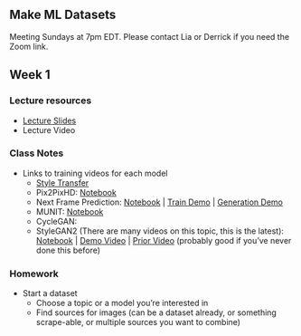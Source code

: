 ## Make ML Datasets
Meeting Sundays at 7pm EDT. Please contact Lia or Derrick if you need the Zoom link.

## Week 1

### Lecture resources
- [Lecture Slides](https://docs.google.com/presentation/d/1BLwpqs3-VzN2ego-e_8oX8AoJnTPuz7PkqLIwtAv5ac/edit?usp=sharing)
- Lecture Video

### Class Notes
- Links to training videos for each model
  - [Style Transfer](https://github.com/dvschultz/ai/blob/master/neural_style_tf.ipynb)
  - Pix2PixHD: [Notebook]()
  - Next Frame Prediction: [Notebook](https://github.com/dvschultz/ml-art-colabs/blob/master/Pix2PixHD_Next_Frame_Prediction.ipynb) | [Train Demo](https://www.youtube.com/watch?v=Gry1J3JhTP0) | [Generation Demo](https://youtu.be/pqVkLaBnTKI)
  - MUNIT: [Notebook]()
  - CycleGAN: []()
  - StyleGAN2 (There are many videos on this topic, this is the latest): [Notebook](https://www.youtube.com/redirect?redir_token=QUFFLUhqbFpVdFNWbEwwejFzaHp3eTNzaEFGYjJnRFhZQXxBQ3Jtc0trdmZycTctLXRNQzdhZFBsTnlDcHRhUm9jczFYUDZTNWt2ci01bzBncWlMeTRhWlYyUk5OQmNyWU1UcnljWERrY0QyeXN3eGw1RzhnRFhSNlhMYnNDbFRXbS1KaTVGSFo2YVNKaTZybVBqOVA4b2lQUQ%3D%3D&q=https%3A%2F%2Fgithub.com%2Fdvschultz%2Fai%2Fblob%2Fmaster%2FStyleGAN2_Augmentations.ipynb&event=video_description&v=D3a9DFykfxI) | [Demo Video](https://www.youtube.com/watch?v=D3a9DFykfxI) | [Prior Video](https://www.youtube.com/watch?v=hv3A62Ojqdg) (probably good if you’ve never done this before)

### Homework
- Start a dataset
  - Choose a topic or a model you’re interested in
  - Find sources for images (can be a dataset already, or something scrape-able, or multiple sources you want to combine)
